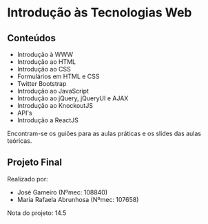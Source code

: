 # Introdução às Tecnologias Web
## Conteúdos
- Introdução à WWW
- Introdução ao HTML
- Introdução ao CSS
- Formulários em HTML e CSS
- Twitter Bootstrap
- Introdução ao JavaScript
- Introdução ao jQuery, jQueryUI e AJAX
- Introdução ao KnockoutJS
- API's
- Introdução a ReactJS<br />

Encontram-se os guiões para as aulas práticas e os slides das aulas teóricas.
## Projeto Final
Realizado por:
- José Gameiro (Nºmec: 108840)
- Maria Rafaela Abrunhosa (Nºmec: 107658) <br />

Nota do projeto: 14.5

